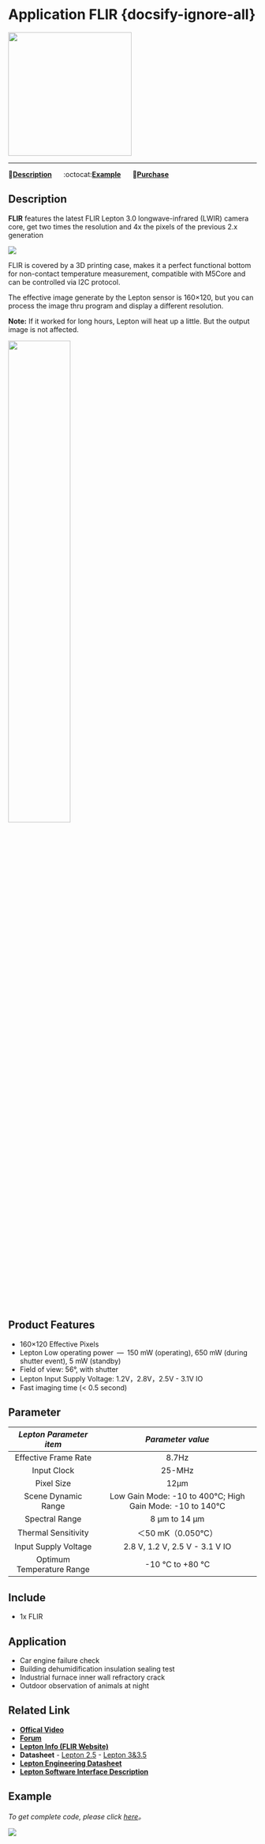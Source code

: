 # Application FLIR {docsify-ignore-all}

<img src="assets/img/product_pics/app/app_flir_01.png" width="250" height="250">

* * *

:memo:**[Description](#Description)**&nbsp;&nbsp;&nbsp;&nbsp;&nbsp;&nbsp;:octocat:**[Example](#Example)**&nbsp;&nbsp;&nbsp;&nbsp;&nbsp;&nbsp;🛒**[Purchase](https://m5stack.com/collections/m5-application/products/flir-radiometric-lepton)**

## Description

**FLIR** features the latest FLIR Lepton 3.0 longwave-infrared (LWIR) camera core, get two times the resolution and 4x the pixels of the previous 2.x generation

<img src="assets/img/product_pics/app/app_flir_04.png">

FLIR is covered by a 3D printing case, makes it a perfect functional bottom for non-contact temperature measurement, compatible with M5Core and can be controlled via I2C protocol.

The effective image generate by the Lepton sensor is 160×120, but you can process the image thru program and display a different resolution.


**Note:** If it worked for long hours, Lepton will heat up a little. But the output image is not affected.

<img src="assets/img/product_pics/app/app_flir_02.png" width=50% height=50%>

## Product Features

- 160×120 Effective Pixels
- Lepton Low operating power — 150 mW (operating), 650 mW (during shutter event), 5 mW (standby)
- Field of view: 56°, with shutter
- Lepton Input Supply Voltage: 1.2V，2.8V，2.5V - 3.1V IO
- Fast imaging time (< 0.5 second)

## Parameter

| *Lepton Parameter item* | *Parameter value*  |
| :-----------: | :------:  |
| Effective Frame Rate | 8.7Hz      |
| Input Clock  | 25-MHz|
| Pixel Size  | 12µm       |
| Scene Dynamic Range | Low Gain Mode: -10 to 400°C; High Gain Mode: -10 to 140°C |
| Spectral Range | 8 µm to 14 µm       |
| Thermal Sensitivity	| ＜50 mK（0.050℃）       |
| Input Supply Voltage	| 2.8 V, 1.2 V, 2.5 V - 3.1 V IO       |
| Optimum Temperature Range	| -10 °C to +80 °C |

## Include

- 1x FLIR

## Application

- Car engine failure check
- Building dehumidification insulation sealing test
- Industrial furnace inner wall refractory crack
- Outdoor observation of animals at night

## Related Link

- **[Offical Video](https://www.youtube.com/channel/UCozgFVglWYQXbvTmGyS739w)**
- **[Forum](http://forum.m5stack.com/)**
- **[Lepton Info (FLIR Website)](https://www.flir.com/products/lepton/)**
- **Datasheet** - [Lepton 2.5](https://www.flir.cn/globalassets/imported-assets/document/lepton-2.5-family-datasheet.pdf) - [Lepton 3&3.5](https://www.flir.cn/globalassets/imported-assets/document/lepton-3-3.5-datasheet.pdf)
- **[Lepton Engineering Datasheet](https://www.flir.cn/globalassets/imported-assets/document/flir-lepton-engineering-datasheet.pdf)**
- **[Lepton Software Interface Description](https://www.flir.cn/globalassets/imported-assets/document/flir-lepton-software-interface-description-document.pdf)**

## Example

*To get complete code, please click [here](https://github.com/m5stack/Applications-Lepton3.0/tree/master/lepton3/Src/Lepton_Bot)。*

<img src="assets/img/product_pics/app/app_flir_03.png">

